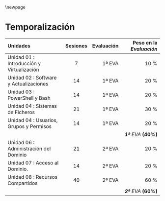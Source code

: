 \newpage

# Temporalización 

| Unidades | Sesiones | Evaluación | Peso  en la *Evaluación* |
|:--------| :-: | -: | -: |
| Unidad 01 : Introducción y Virtualización | 7 |  1ª EVA | 10 %| 
| Unidad 02 : Software y Actualizaciones| 14 | 1ª EVA | 20 %|
| Unidad 03 : PowerShell y Bash| 14 | 1ª EVA | 20 %|
| Unidad 04 : Sistemas de Ficheros| 21 | 1ª EVA | 30 %|
| Unidad 04 : Usuarios, Grupos y Permisos| 14 | 1ª EVA | 20 %| 
|||| ***1ª** EVA* **(40%)**||
| Unidad 06 : Administración del Dominio| 21 | 2ª EVA | 20 %| 
| Unidad 07 : Acceso al Dominio.| 14 | 2ª EVA | 20 % | 
| Unidad 08 : Recursos Compartidos| 40 | 2ª EVA | 60 %| 
|||| ***2ª** EVA* **(60%)**|
